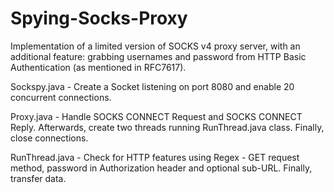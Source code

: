 # Spying-Socks-Proxy
Implementation of a limited version of SOCKS v4 proxy server, with an additional feature: grabbing
usernames and password from HTTP Basic Authentication (as mentioned in RFC7617).

Sockspy.java - Create a Socket listening on port 8080 and enable 20 concurrent connections.

Proxy.java - Handle SOCKS CONNECT Request and SOCKS CONNECT Reply. Afterwards, create two threads running RunThread.java class. Finally, close connections.

RunThread.java - Check for HTTP features using Regex - GET request method, password in Authorization header and optional sub-URL. Finally, transfer data.
